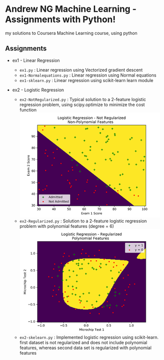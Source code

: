 # Andrew NG Machine Learning - Assignments with Python!
my solutions to Coursera Machine Learning course, using python

## Assignments

* ex1 - Linear Regression
  * `ex1.py` : Linear regression using Vectorized gradient descent
  * `ex1-Normalequations.py` : Linear regression using Normal equations
  * `ex1-sklearn.py` : Linear regression using scikit-learn learn module

* ex2 - Logistic Regression
  * `ex2-NotRegularized.py` : Typical solution to a 2-feature logistic regression problem, using scipy.optimize to minimize the cost function
      ![Alt text](/ex2/ex2-NotRegularized.png)
  * `ex2-Regularized.py` : Solution to a 2-feature logistic regression problem with polynomial features (degree = 6)
      ![Alt text](/ex2/ex2-Regularized.png)
  * `ex2-skelearn.py` : Implemented logistic regression using scikit-learn. first dataset is not regularized and does not include polynomial features, whereas second data set is regularized with polynomial features
